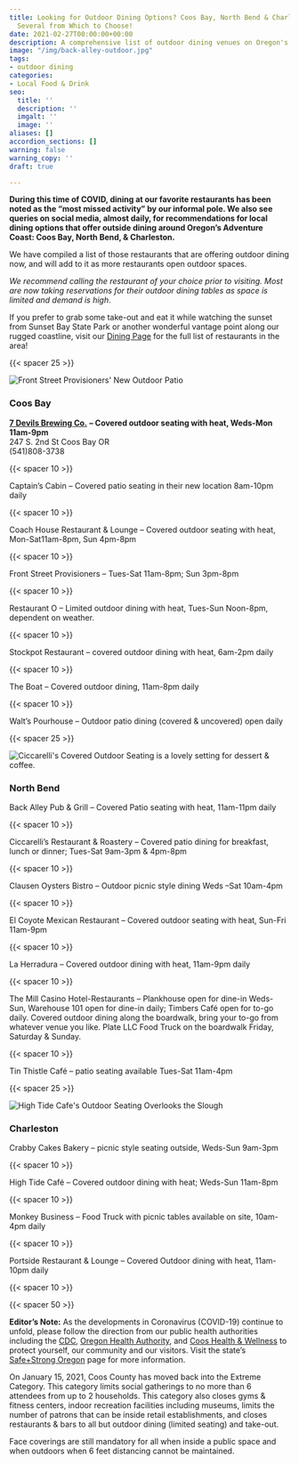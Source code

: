 ```yaml
---
title: Looking for Outdoor Dining Options? Coos Bay, North Bend & Charleston have
  Several from Which to Choose!
date: 2021-02-27T00:00:00+00:00
description: A comprehensive list of outdoor dining venues on Oregon's Adventure Coast
image: "/img/back-alley-outdoor.jpg"
tags:
- outdoor dining
categories:
- Local Food & Drink
seo:
  title: ''
  description: ''
  imgalt: ''
  image: ''
aliases: []
accordion_sections: []
warning: false
warning_copy: ''
draft: true

---
```

**During this time of COVID, dining at our favorite restaurants has been noted as the “most missed activity” by our informal pole. We also see queries on social media, almost daily, for recommendations for local dining options that offer outside dining around Oregon’s Adventure Coast: Coos Bay, North Bend, & Charleston.**

We have compiled a list of those restaurants that are offering outdoor dining now, and will add to it as more restaurants open outdoor spaces. 

_We recommend calling the restaurant of your choice prior to visiting. Most are now taking reservations for their outdoor dining tables as space is limited and demand is high_.

If you prefer to grab some take-out and eat it while watching the sunset from Sunset Bay State Park or another wonderful vantage point along our rugged coastline, visit our [Dining Page](/dining/) for the full list of restaurants in the area!

{{< spacer 25 >}}

![](/img/front-street.jpg "Front Street Provisioners' New Outdoor Patio")

### Coos Bay

[**7 Devils Brewing Co.**](https://www.7devilsbrewery.com/#/) **– Covered outdoor seating with heat, Weds-Mon 11am-9pm**  
247 S. 2nd St Coos Bay OR  
(541)808-3738

{{< spacer 10 >}}

Captain’s Cabin – Covered patio seating in their new location 8am-10pm daily

{{< spacer 10 >}}

Coach House Restaurant & Lounge – Covered outdoor seating with heat, Mon-Sat11am-8pm, Sun 4pm-8pm

{{< spacer 10 >}}

Front Street Provisioners – Tues-Sat 11am-8pm; Sun 3pm-8pm

{{< spacer 10 >}}

Restaurant O – Limited outdoor dining with heat, Tues-Sun Noon-8pm, dependent on weather.

{{< spacer 10 >}}

Stockpot Restaurant – covered outdoor dining with heat, 6am-2pm daily

{{< spacer 10 >}}

The Boat – Covered outdoor dining, 11am-8pm daily

{{< spacer 10 >}}

Walt’s Pourhouse – Outdoor patio dining (covered & uncovered) open daily

{{< spacer 25 >}}

![](/img/ciccarellis-2.jpg "Ciccarelli's Covered Outdoor Seating is a lovely setting for dessert & coffee.")

### North Bend

Back Alley Pub & Grill – Covered Patio seating with heat, 11am-11pm daily

{{< spacer 10 >}}

Ciccarelli’s Restaurant & Roastery – Covered patio dining for breakfast, lunch or dinner; Tues-Sat 9am-3pm & 4pm-8pm

{{< spacer 10 >}}

Clausen Oysters Bistro – Outdoor picnic style dining Weds –Sat 10am-4pm

{{< spacer 10 >}}

El Coyote Mexican Restaurant – Covered outdoor seating with heat, Sun-Fri 11am-9pm

{{< spacer 10 >}}

La Herradura – Covered outdoor dining with heat, 11am-9pm daily

{{< spacer 10 >}}

The Mill Casino Hotel-Restaurants – Plankhouse open for dine-in Weds-Sun, Warehouse 101 open for dine-in daily; Timbers Café open for to-go daily. Covered outdoor dining along the boardwalk, bring your to-go from whatever venue you like. Plate LLC Food Truck on the boardwalk Friday, Saturday & Sunday.

{{< spacer 10 >}}

Tin Thistle Café – patio seating available Tues-Sat 11am-4pm

{{< spacer 25 >}}

![](/img/high-tide.jpg "High Tide Cafe's Outdoor Seating Overlooks the Slough")

### Charleston

Crabby Cakes Bakery – picnic style seating outside, Weds-Sun 9am-3pm

{{< spacer 10 >}}

High Tide Café – Covered outdoor dining with heat; Weds-Sun 11am-8pm

{{< spacer 10 >}}

Monkey Business – Food Truck with picnic tables available on site, 10am-4pm daily

{{< spacer 10 >}}

Portside Restaurant & Lounge – Covered Outdoor dining with heat, 11am-10pm daily

{{< spacer 10 >}}

{{< spacer 50 >}}

**Editor’s Note:** As the developments in Coronavirus (COVID-19) continue to unfold, please follow the direction from our public health authorities including the [CDC](https://www.cdc.gov/coronavirus/2019-ncov/index.html), [Oregon Health Authority](https://www.oregon.gov/oha/pages/index.aspx), and [Coos Health & Wellness](https://cooshealthandwellness.org/) to protect yourself, our community and our visitors. Visit the state’s [Safe+Strong Oregon](https://www.safestrongoregon.org/) page for more information.

On January 15, 2021, Coos County has moved back into the Extreme Category. This category limits social gatherings to no more than 6 attendees from up to 2 households. This category also closes gyms & fitness centers, indoor recreation facilities including museums, limits the number of patrons that can be inside retail establishments, and closes restaurants & bars to all but outdoor dining (limited seating) and take-out.

Face coverings are still mandatory for all when inside a public space and when outdoors when 6 feet distancing cannot be maintained.